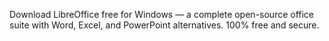 Download LibreOffice free for Windows — a complete open-source office suite with Word, Excel, and PowerPoint alternatives. 100% free and secure.
